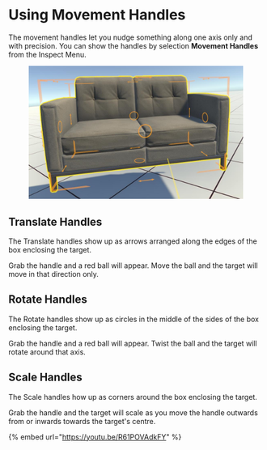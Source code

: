 # Using Movement Handles

The movement handles let you nudge something along one axis only and with precision. You can show the handles by selection **Movement Handles** from the Inspect Menu.

<figure><img src="../../.gitbook/assets/DUMMY 2023-02-04 16-28-49 copy.png" alt=""><figcaption></figcaption></figure>

## Translate Handles

The Translate handles show up as arrows arranged along the edges of the box enclosing the target.

Grab the handle and a red ball will appear. Move the ball and the target will move in that direction only.

## Rotate Handles

The Rotate handles show up as circles in the middle of the sides of the box enclosing the target.

Grab the handle and a red ball will appear. Twist the ball and the target will rotate around that axis.

## Scale Handles

The Scale handles how up as corners around the box enclosing the target.

Grab the handle and the target will scale as you move the handle outwards from or inwards towards the target's centre.

{% embed url="https://youtu.be/R61POVAdkFY" %}

